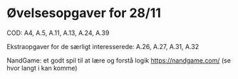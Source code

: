 # Øvelsesopgaver for 28/11

COD: A4, A.5, A.11, A.13, A.24, A.39

Ekstraopgaver for de særligt interesserede:
A.26, A.27, A.31, A.32

NandGame: et godt spil til at lære og forstå logik
https://nandgame.com/ (se hvor langt i kan komme)
